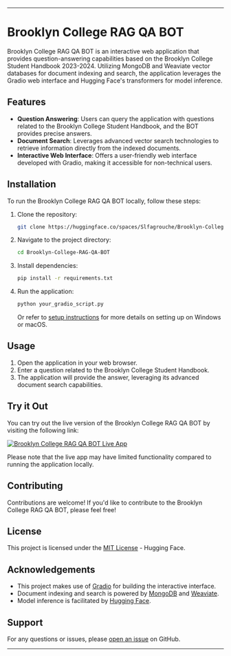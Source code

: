 
---

# Brooklyn College RAG QA BOT

Brooklyn College RAG QA BOT is an interactive web application that provides question-answering capabilities based on the Brooklyn College Student Handbook 2023-2024. Utilizing MongoDB and Weaviate vector databases for document indexing and search, the application leverages the Gradio web interface and Hugging Face's transformers for model inference.

## Features

- **Question Answering**: Users can query the application with questions related to the Brooklyn College Student Handbook, and the BOT provides precise answers.
- **Document Search**: Leverages advanced vector search technologies to retrieve information directly from the indexed documents.
- **Interactive Web Interface**: Offers a user-friendly web interface developed with Gradio, making it accessible for non-technical users.

## Installation

To run the Brooklyn College RAG QA BOT locally, follow these steps:

1. Clone the repository:
   ```bash
   git clone https://huggingface.co/spaces/Slfagrouche/Brooklyn-College-RAG-QA-BOT
   ```

2. Navigate to the project directory:
   ```bash
   cd Brooklyn-College-RAG-QA-BOT
   ```

3. Install dependencies:
   ```bash
   pip install -r requirements.txt
   ```

4. Run the application:
   ```bash
   python your_gradio_script.py
   ```

   Or refer to [setup instructions](https://github.com/Slfagrouche/Brooklyn-College-RAG-QA-BOT/tree/main/Setup) for more details on setting up on Windows or macOS.

## Usage

1. Open the application in your web browser.
2. Enter a question related to the Brooklyn College Student Handbook.
3. The application will provide the answer, leveraging its advanced document search capabilities.

## Try it Out

You can try out the live version of the Brooklyn College RAG QA BOT by visiting the following link:

[![Brooklyn College RAG QA BOT Live App](https://i.ibb.co/YNHrqx9/Screenshot-2024-04-20-at-3-52-48-AM.png)](https://huggingface.co/spaces/Slfagrouche/Brooklyn-College-RAG-QA-BOT)

Please note that the live app may have limited functionality compared to running the application locally.

## Contributing

Contributions are welcome! If you'd like to contribute to the Brooklyn College RAG QA BOT, please feel free!

## License

This project is licensed under the [MIT License](https://github.com/slfagrouche/Brooklyn-College-RAG-QA-BOT/blob/main/LICENSE) - Hugging Face.

## Acknowledgements

- This project makes use of [Gradio](https://github.com/gradio-app/gradio) for building the interactive interface.
- Document indexing and search is powered by [MongoDB](https://www.mongodb.com/) and [Weaviate](https://weaviate.io/).
- Model inference is facilitated by [Hugging Face](https://huggingface.co/).

## Support

For any questions or issues, please [open an issue](https://github.com/Slfagrouche/Brooklyn-College-RAG-QA-BOT/issues) on GitHub.

---
